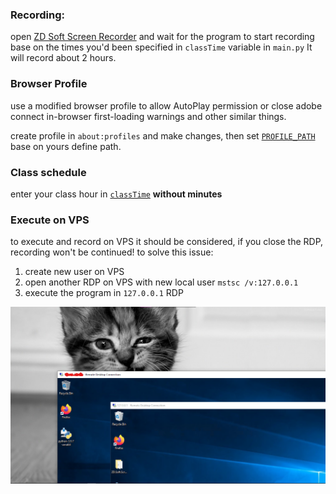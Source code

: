 ### Recording:
open [ZD Soft Screen Recorder](https://soft98.ir/multi-media/screen-capture/14881-ZD-Soft-Screen-Recorder.html) and wait for the program to start recording base on the times you'd been specified in ```classTime``` variable in ```main.py```
It will record about 2 hours.

### Browser Profile
use a modified browser profile to allow AutoPlay permission or close adobe connect in-browser first-loading warnings and other similar things. 

create profile in ```about:profiles``` and make changes, then set [```PROFILE_PATH```](https://github.com/MrMohebi/mobin-auto-classes/blob/91c0921684b0ce104e802d91146307a11d46cb49/main.py#L11) base on yours define path.

### Class schedule
enter your class hour in [```classTime```](https://github.com/MrMohebi/mobin-auto-classes/blob/91c0921684b0ce104e802d91146307a11d46cb49/main.py#L13-L21) **without minutes**

### Execute on VPS
to execute and record on VPS it should be considered, if you close the RDP, recording won't be continued!
to solve this issue:
1. create new user on VPS
2. open another RDP on VPS with new local user ```mstsc /v:127.0.0.1``` 
3. execute the program in ```127.0.0.1``` RDP

![execute on VPS example](https://github.com/MrMohebi/mobin-auto-classes/blob/master/img/RDC-recordScreeen.png)

